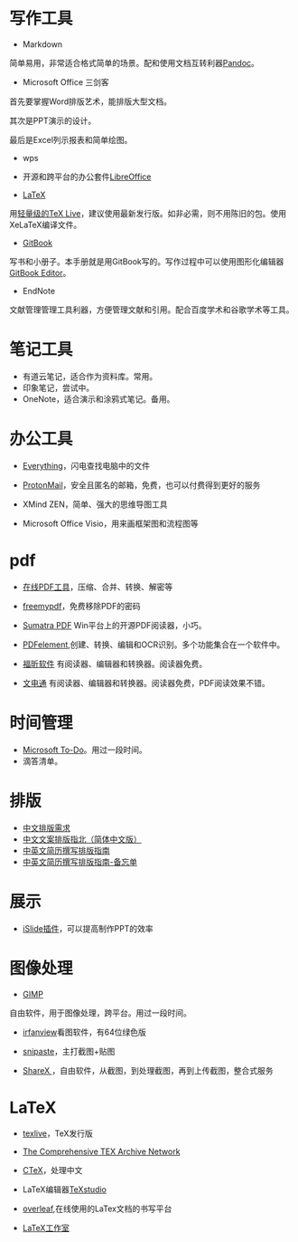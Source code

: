 # 写作工具

- Markdown

简单易用，非常适合格式简单的场景。配和使用文档互转利器[Pandoc](http://pandoc.org)。

- Microsoft Office 三剑客

首先要掌握Word排版艺术，能排版大型文档。

其次是PPT演示的设计。

最后是Excel列示报表和简单绘图。

- wps

- 开源和跨平台的办公套件[LibreOffice](https://zh-cn.libreoffice.org)

- [LaTeX](https://www.latex-project.org)

用[轻量级的TeX Live](https://yihui.name/tinytex/)，建议使用最新发行版。如非必需，则不用陈旧的包。使用XeLaTeX编译文件。

- [GitBook](https://www.gitbook.com)

写书和小册子。本手册就是用GitBook写的。写作过程中可以使用图形化编辑器[GitBook Editor](https://www.gitbook.com/editor)。

- EndNote

文献管理管理工具利器，方便管理文献和引用。配合百度学术和谷歌学术等工具。



# 笔记工具

- 有道云笔记，适合作为资料库。常用。
- 印象笔记，尝试中。
- OneNote，适合演示和涂鸦式笔记。备用。

# 办公工具

- [Everything](http://www.voidtools.com)，闪电查找电脑中的文件

- [ProtonMail](https://protonmail.com)，安全且匿名的邮箱，免费，也可以付费得到更好的服务

- XMind ZEN，简单、强大的思维导图工具

- Microsoft Office Visio，用来画框架图和流程图等

# pdf
- [在线PDF工具](https://smallpdf.com/cn)，压缩、合并、转换、解密等

- [freemypdf](https://www.freemypdf.com)，免费移除PDF的密码

- [Sumatra PDF](https://www.sumatrapdfreader.org/free-pdf-reader.html)
Win平台上的开源PDF阅读器，小巧。

- [PDFelement](https://pdf.wondershare.cn/pdfelement/),创建、转换、编辑和OCR识别。多个功能集合在一个软件中。

- [福昕软件](https://www.foxitsoftware.cn)
有阅读器、编辑器和转换器。阅读器免费。

- [文电通](http://pdf.gaaiho.com/index.php/zh-cn/)
有阅读器、编辑器和转换器。阅读器免费，PDF阅读效果不错。

# 时间管理

- [Microsoft To-Do](https://todo.microsoft.com/en-us/)。用过一段时间。
- 滴答清单。

# 排版
- [中文排版需求](https://www.w3.org/TR/clreq/#categories_and_usage_of_punctuation_marks)
- [中文文案排版指北（简体中文版）](http://mazhuang.org/wiki/chinese-copywriting-guidelines/)
- [中英文简历撰写排版指南](http://ppresume.com/notes/guide-zh.html)
- [中英文简历撰写排版指南-备忘单](http://ppresume.com/notes/cheatsheet-zh.html)

# 展示
- [iSlide插件](https://www.islide.cc/)，可以提高制作PPT的效率

# 图像处理

- [GIMP](https://www.gimp.org)

自由软件，用于图像处理，跨平台。用过一段时间。

- [irfanview](http://www.irfanview.info)看图软件，有64位绿色版

- [snipaste](https://zh.snipaste.com)，主打截图+贴图

- [ShareX ](https://zh.snipaste.com)，自由软件，从截图，到处理截图，再到上传截图，整合式服务

# LaTeX
- [texlive](http://tug.org/texlive/)，TeX发行版

- [The Comprehensive TEX Archive Network](https://ctan.org)

- [CTeX](https://github.com/CTeX-org/ctex-kit)，处理中文

- LaTeX编辑器[TeXstudio](http://texstudio.sourceforge.net)

- [overleaf](https://www.overleaf.com),在线使用的LaTex文档的书写平台

- [LaTeX工作室](http://www.latexstudio.net/)
